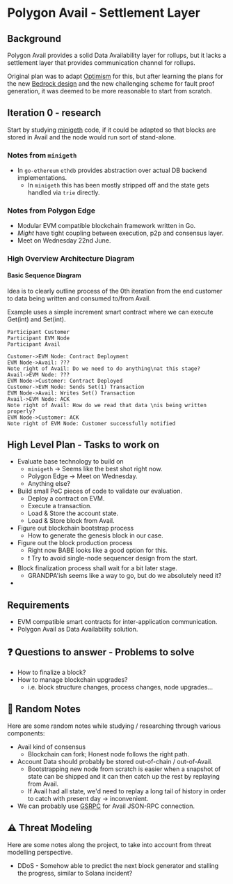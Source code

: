 # Polygon Avail - Settlement Layer

## Background

Polygon Avail provides a solid Data Availability layer for rollups, but it lacks a settlement layer that provides communication channel for rollups.

Original plan was to adapt [Optimism](https://www.optimism.io/) for this, but after learning the plans for the new [Bedrock design](https://dev.optimism.io/introducing-optimism-bedrock/) and the new challenging scheme for fault proof generation, it was deemed to be more reasonable to start from scratch.

## Iteration 0 - research

Start by studying [minigeth](https://github.com/ethereum-optimism/minigeth/) code, if it could be adapted so that blocks are stored in Avail and the node would run sort of stand-alone.

### Notes from `minigeth`

- In `go-ethereum` `ethdb` provides abstraction over actual DB backend implementations.
    - In `minigeth` this has been mostly stripped off and the state gets handled via `trie` directly.


### Notes from Polygon Edge

- Modular EVM compatible blockchain framework written in Go.
- _Might_ have tight coupling between execution, p2p and consensus layer.
- Meet on Wednesday 22nd June.

### High Overview Architecture Diagram

#### Basic Sequence Diagram

Idea is to clearly outline process of the 0th iteration from the end customer to data being written and consumed to/from Avail.

Example uses a simple increment smart contract where we can execute Get(int) and Set(int).

```sequence
Participant Customer
Participant EVM Node
Participant Avail

Customer->EVM Node: Contract Deployment
EVM Node->Avail: ???
Note right of Avail: Do we need to do anything\nat this stage?
Avail->EVM Node: ???
EVM Node->Customer: Contract Deployed
Customer->EVM Node: Sends Set(1) Transaction
EVM Node->Avail: Writes Set() Transaction
Avail->EVM Node: ACK
Note right of Avail: How do we read that data \nis being written properly?
EVM Node->Customer: ACK
Note right of EVM Node: Customer successfully notified
```

## High Level Plan - Tasks to work on

- Evaluate base technology to build on
    - `minigeth` -> Seems like the best shot right now.
    - Polygon Edge -> Meet on Wednesday.
    - Anything else?
- Build small PoC pieces of code to validate our evaluation.
    - Deploy a contract on EVM.
    - Execute a transaction.
    - Load & Store the account state.
    - Load & Store block from Avail.
- Figure out blockchain bootstrap process
    - How to generate the genesis block in our case.
- Figure out the block production process
    - Right now BABE looks like a good option for this.
    - :exclamation: Try to avoid single-node sequencer design from the start.
- Block finalization process shall wait for a bit later stage.
    - GRANDPA'ish seems like a way to go, but do we absolutely need it?
- 

## Requirements

- EVM compatible smart contracts for inter-application communication.
- Polygon Avail as Data Availability solution.

## :question: Questions to answer - Problems to solve

- How to finalize a block?
- How to manage blockchain upgrades?
    - i.e. block structure changes, process changes, node upgrades...


## :game_die: Random Notes

Here are some random notes while studying / researching through various components:

- Avail kind of consensus
    - Blockchain can fork; Honest node follows the right path.
- Account Data should probably be stored out-of-chain / out-of-Avail.
    - Bootstrapping new node from scratch is easier when a snapshot of state can be shipped and it can then catch up the rest by replaying from Avail.
    - If Avail had all state, we'd need to replay a long tail of history in order to catch with present day -> inconvenient.
- We can probably use [GSRPC](https://github.com/centrifuge/go-substrate-rpc-client) for Avail JSON-RPC connection.

## :warning: Threat Modeling

Here are some notes along the project, to take into account from threat modelling perspective.

- DDoS - Somehow able to predict the next block generator and stalling the progress, similar to Solana incident?

